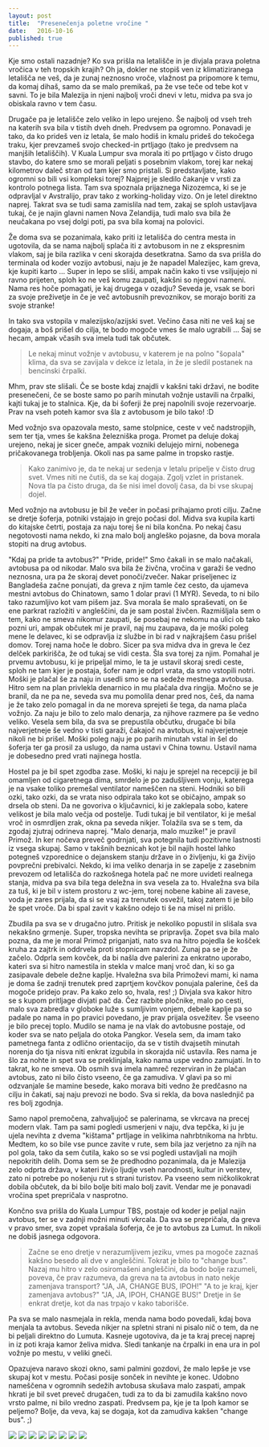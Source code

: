 ```yaml
---
layout: post
title:  "Presenečenja poletne vročine "
date:   2016-10-16
published: true
---
```


<p class="intro"><span class="dropcap">K</span>je smo ostali nazadnje? 
Ko sva prišla na letališče in je divjala prava poletna vročica v teh tropskih krajih? Oh ja, dokler ne stopiš ven iz klimatiziranega letališča ne veš, da je zunaj neznosno vroče, vlažnost pa pripomore k temu, da komaj dihaš, samo da se malo premikaš, pa že vse teče od tebe kot v savni. To je bila Malezija in njeni najbolj vroči dnevi v letu, midva pa sva jo obiskala ravno v tem času.</p> 

Drugače pa je letališče zelo veliko in lepo urejeno. Še najbolj od vseh treh na katerih sva bila v tistih dveh dneh. Predvsem pa ogromno. Ponavadi je tako, da ko prideš ven iz letala, še malo hodiš in kmalu prideš do tekočega traku, kjer prevzameš svojo checked-in prtljago (tako je predvsem na manjših letališčih). V Kuala Lumpur sva morala iti po prtljago v čisto drugo stavbo, do katere smo se morali peljati s posebnim vlakom, torej kar nekaj kilometrov daleč stran od tam kjer smo pristali. Si predstavljate, kako ogromni so bili vsi kompleksi torej? Najprej je sledilo čakanje v vrsti za kontrolo potnega lista. Tam sva spoznala prijaznega Nizozemca, ki se je odpravljal v Avstralijo, prav tako z working-holiday vizo. On je letel direktno naprej. Takrat sva se tudi sama zamislila nad tem, zakaj se sploh ustavljava tukaj, če je najin glavni namen Nova Zelandija, tudi malo sva bila že neučakana po vsej dolgi poti, pa sva bila komaj na polovici.

Že doma sva se pozanimala, kako priti iz letališča do centra mesta in ugotovila, da se nama najbolj splača iti z avtobusom in ne z ekspresnim vlakom, saj je bila razlika v ceni skorajda desetkratna. Samo da sva prišla do terminala od koder vozijo avtobusi, naju je že napadel Malezijec, kam greva, kje kupiti karto … Super in lepo se sliši, ampak način kako ti vse vsiljujejo ni ravno prijeten, sploh ko ne veš komu zaupati, kakšni so njegovi nameni. Nama res hoče pomagati, je kaj drugega v ozadju? Seveda je, vsak se bori za svoje preživetje in če je več avtobusnih prevoznikov, se morajo boriti za svoje stranke!

In tako sva vstopila v malezijsko/azijski svet. Večino časa niti ne veš kaj se dogaja, a boš prišel do cilja, te bodo mogoče vmes še malo ugrabili … Saj se hecam, ampak včasih sva imela tudi tak občutek. 

<blockquote>
Le nekaj minut vožnje v avtobusu, v katerem je na polno "šopala" klima, da sva se zavijala v dekce iz letala, in že je sledil postanek na bencinski črpalki.
</blockquote>

Mhm, prav ste slišali. Če se boste kdaj znajdli v kakšni taki državi, ne bodite presenečeni, če se boste samo po parih minutah vožnje ustavili na črpalki, kajti tukaj je to stalnica. Kje, da bi šoferji že prej napolnili svoje rezervoarje. Prav na vseh poteh kamor sva šla z avtobusom je bilo tako! :D 

Med vožnjo sva opazovala mesto, same stolpnice, ceste v več nadstropjih, sem ter tja, vmes še kakšna železniška proga. Promet pa deluje dokaj urejeno, nekaj je sicer gneče, ampak vozniki delujejo mirni, nobenega pričakovanega trobljenja. Okoli nas pa same palme in tropsko rastje. 

<blockquote>
Kako zanimivo je, da te nekaj ur sedenja v letalu pripelje v čisto drug svet. Vmes niti ne čutiš, da se kaj dogaja. Zgolj vzlet in pristanek. Nova tla pa čisto druga, da še nisi imel dovolj časa, da bi vse skupaj dojel. 
</blockquote>

Med vožnjo na avtobusu je bil že večer in počasi prihajamo proti cilju. Začne se dretje šoferja, potniki vstajajo in grejo počasi dol. Midva sva kupila karti do kitajske četrti, postaja za naju torej še ni bila končna. Po nekaj času negotovosti nama nekdo, ki zna malo bolj angleško pojasne, da bova morala stopiti na drug avtobus. 

"Kdaj pa pride ta avtobus?" "Pride, pride!" Smo čakali in se malo načakali, avtobusa pa od nikodar. Malo sva bila že živčna, vročina v garaži še vedno neznosna, ura pa že skoraj devet ponoči/zvečer. Nakar priseljenec iz Bangladeša začne ponujati, da greva z njim tamle čez cesto, da ujameva mestni avtobus do Chinatown, samo 1 dolar pravi (1 MYR). Seveda, to ni bilo tako razumljivo kot vam pišem jaz. Sva morala še malo spraševati, on še ene parkrat razložiti v angleščini, da je sam postal živčen. Razmišljala sem o tem, kako ne smeva nikomur zaupati, še posebaj ne nekomu na ulici ob tako pozni uri, ampak občutek mi je pravil, naj mu zaupava, da je moški poleg mene le delavec, ki se odpravlja iz službe in bi rad v najkrajšem času prišel domov. Torej nama hoče le dobro. Sicer pa sva midva dva in greva le čez delček parkirišča, že od tukaj se vidi cesta. Šla sva torej za njim. Pomahal je prvemu avtobusu, ki je pripeljal mimo, le ta je ustavil skoraj sredi ceste, sploh ne tam kjer je postaja, šofer nam je odprl vrata, da smo vstopili notri. Moški je plačal še za naju in usedli smo se na sedeže mestnega avtobusa. Hitro sem na plan privlekla denarnico in mu plačala dva ringija. Močno se je branil, da ne pa ne, seveda sva mu pomolila denar pred nos, češ, da nama je že tako zelo pomagal in da ne moreva sprejeti še tega, da nama plača vožnjo. Za naju je bilo to zelo malo denarja, za njihove razmere pa še vedno veliko. Vesela sem bila, da sva se prepustila občutku, drugače bi bila najverjetneje še vedno v tisti garaži, čakajoč na avtobus, ki najverjetneje nikoli ne bi prišel. Moški poleg naju je po parih minutah vstal in šel do šoferja ter ga prosil za uslugo, da nama ustavi v China townu. Ustavil nama je dobesedno pred vrati najinega hostla.

Hostel pa je bil spet zgodba zase. Moški, ki naju je sprejel na recepciji je bil omamljen od cigaretnega dima, smrdelo je po zadušljivem vonju, katerega je na vsake toliko premešal ventilator nameščen na steni. Hodniki so bili ozki, tako ozki, da se vrata niso odpirala tako kot se običajno, ampak so drsela ob steni. Da ne govoriva o ključavnici, ki je zaklepala sobo, katere velikost je bila malo večja od postelje. Tudi tukaj je bil ventilator, ki je mešal vroč in osmrdljen zrak, okna pa seveda nikjer. Tolažila sva se s tem, da zgodaj zjutraj odrineva naprej. "Malo denarja, malo muzike!" je pravil Primož. In ker nočeva preveč godrnjati, sva potegnila tudi pozitivne lastnosti iz vsega skupaj. Samo v takšnih beznicah kot je bil najih hostel lahko potegneš vzporednice o dejanskem stanju države in o življenju, ki ga živijo povprečni prebivalci. Nekdo, ki ima veliko denarja in se zapelje z zasebnim prevozem od letališča do razkošnega hotela pač ne more uvideti realnega stanja, midva pa sva bila tega deležna in sva vesela za to. Hvaležna sva bila za tuš, ki je bil v istem prostoru z wc-jem, torej nobene kabine ali zavese, voda je zares prijala, da si se vsaj za trenutek osvežil, takoj zatem ti je bilo že spet vroče. Da bi spal zavit v kakšno odejo ti še na misel ni prišlo. 

Zbudila pa sva se v drugačno jutro. Pritisk je nekoliko popustil in slišala sva nekakšno grmenje. Super, tropska nevihta se pripravlja. Zopet sva bila malo pozna, da me je moral Primož priganjati, nato sva na hitro pojedla še košček kruha za zajtrk in oddrvela proti stopnicam navzdol. Zunaj pa se je že začelo. Odprla sem kovček, da bi našla dve palerini za enkratno uporabo, kateri sva si hitro namestila in stekla v malce manj vroč dan, ki so ga zasipavale debele dežne kaplje. Hvaležna sva bila Primoževi mami, ki nama je doma še zadnji trenutek pred zaprtjem kovčkov ponujala palerine, češ da mogoče pridejo prav. Pa kako zelo so, hvala, res! ;) Divjala sva kakor hitro se s kupom pritljage divjati pač da. Čez razbite pločnike, malo po cesti, malo sva zabredla v globoke luže s sumljivim vonjem, debele kaplje pa so padale po nama in po pravici povedano, je prav prijala osvežitev. Še vseeno je bilo precej toplo. Mudilo se nama je na vlak do avtobusne postaje, od koder sva se nato peljala do otoka Pangkor. Vesela sem, da imam tako pametnega fanta z odlično orientacijo, da se v tistih dvajsetih minutah norenja do tja nisva niti enkrat izgubila in skorajda nič ustavila. Res nama je šlo za nohte in spet sva se preklinjala, kako nama uspe vedno zamujati. In to takrat, ko ne smeva. Ob osmih sva imela namreč rezerviran in že plačan avtobus, zato ni bilo čisto vseeno, če ga zamudiva. V glavi pa so mi odzvanjale še mamine besede, kako morava biti vedno že predčasno na cilju in čakati, saj naju prevozi ne bodo. Sva si rekla, da bova naslednjič pa res bolj zgodnja.

Samo napol premočena, zahvaljujoč se palerinama, se vkrcava na precej modern vlak. Tam pa sami pogledi usmerjeni v naju, dva tepčka, ki ju je ujela nevihta z dvema "kištama" prtljage in velikima nahrbtnikoma na hrbtu. Medtem, ko so bile vse punce zavite v rute, sem bila jaz verjetno za njih na pol gola, tako da sem čutila, kako so se vsi pogledi ustavljali na mojih nepokritih delih. Doma sem se že predhodno pozanimala, da je Malezija zelo odprta država, v kateri živijo ljudje vseh narodnosti, kultur in verstev, zato ni potrebe po nošenju rut s strani turistov. Pa vseeno sem ničkolikokrat dobila občutek, da bi bilo bolje biti malo bolj zavit. Vendar me je ponavadi vročina spet prepričala v nasprotno. 

Končno sva prišla do Kuala Lumpur TBS, postaje od koder je peljal najin avtobus, ter se v zadnji možni minuti vkrcala. Da sva se prepričala, da greva v pravo smer, sva zopet vprašala šoferja, če je to avtobus za Lumut. In nikoli ne dobiš jasnega odgovora. 

<blockquote>
Začne se eno dretje v nerazumljivem jeziku, vmes pa mogoče zaznaš kakšno besedo ali dve v angleščini. Tokrat je bilo to "change bus". Nazaj mu hitro v zelo osiromašeni angleščini, da bodo bolje razumeli, poveva, če prav razumeva, da greva na ta avtobus in nato nekje zamenjava transport? "JA, JA, CHANGE BUS, IPOH!" "A to je kraj, kjer zamenjava avtobus?" "JA, JA, IPOH, CHANGE BUS!" Dretje in še enkrat dretje, kot da nas trpajo v kako taborišče.
</blockquote>

 Pa sva se malo nasmejala in rekla, menda nama bodo povedali, kdaj bova menjala ta avtobus. Seveda nikjer na spletni strani ni pisalo nič o tem, da ne bi peljali direktno do Lumuta. Kasneje ugotoviva, da je ta kraj precej naprej in iz poti kraja kamor želiva midva. Sledi tankanje na črpalki in ena ura in pol vožnje po mestu, v veliki gneči. 

Opazujeva naravo skozi okno, sami palmini gozdovi, že malo lepše je vse skupaj kot v mestu. Počasi posije sonček in nevihte je konec. Udobno nameščena v ogromnih sedežih avtobusa skušava malo zaspati, ampak hkrati je bil svet preveč drugačen, tudi za to da bi zamudila kakšno novo vrsto palme, ni bilo vredno zaspati. Predvsem pa, kje je ta Ipoh kamor se peljemo? Bolje, da veva, kaj se dogaja, kot da zamudiva kakšen "change bus". ;)

<div class="photoset-grid" data-layout="323">
    <img src="/assets/images/02kulalumpur1/01ana.jpg" data-title="" data-lightbox="gr1">
    <img src="/assets/images/02kulalumpur1/02js.JPG" data-title="" data-lightbox="gr1">
    <img src="/assets/images/02kulalumpur1/03midva.JPG" data-title="" data-lightbox="gr1">
    <img src="/assets/images/02kulalumpur1/04mesto.JPG" data-title="Pogled na mesto iz avtobusa." data-lightbox="gr1">
    <img src="/assets/images/02kulalumpur1/04palme.JPG" data-title="Neskočni gozdovi palm." data-lightbox="gr1">
    <img src="/assets/images/02kulalumpur1/05dzungla.JPG" data-title="Delček tropskega gozda ob poti. Ana se sprašuje, če tu raste kaj gob." data-lightbox="gr1">
    <img src="/assets/images/02kulalumpur1/06bus.JPG" data-title="Avtobus z velikimi udobnimi sedeži." data-lightbox="gr1">
    <img src="/assets/images/02kulalumpur1/07midva.JPG" data-title="" data-lightbox="gr1">
</div>